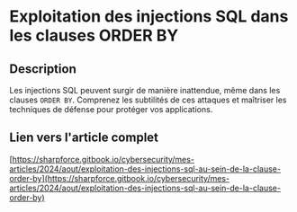 # Exploitation des injections SQL dans les clauses ORDER BY

## Description

Les injections SQL peuvent surgir de manière inattendue, même dans les clauses `ORDER BY`. Comprenez les subtilités de ces attaques et maîtriser les techniques de défense pour protéger vos applications.

## Lien vers l'article complet

[https://sharpforce.gitbook.io/cybersecurity/mes-articles/2024/aout/exploitation-des-injections-sql-au-sein-de-la-clause-order-by](https://sharpforce.gitbook.io/cybersecurity/mes-articles/2024/aout/exploitation-des-injections-sql-au-sein-de-la-clause-order-by)